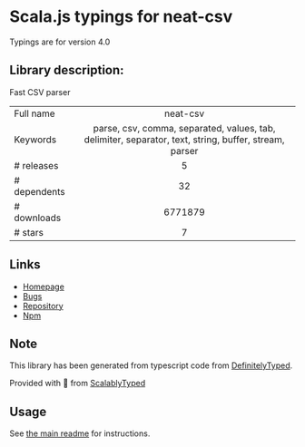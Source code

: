 
# Scala.js typings for neat-csv

Typings are for version 4.0

## Library description:
Fast CSV parser

|                    |                 |
| ------------------ | :-------------: |
| Full name          | neat-csv |
| Keywords           | parse, csv, comma, separated, values, tab, delimiter, separator, text, string, buffer, stream, parser |
| # releases         | 5 |
| # dependents       | 32 |
| # downloads        | 6771879 |
| # stars            | 7 |

## Links
- [Homepage](https://github.com/sindresorhus/neat-csv#readme)
- [Bugs](https://github.com/sindresorhus/neat-csv/issues)
- [Repository](https://github.com/sindresorhus/neat-csv)
- [Npm](https://www.npmjs.com/package/neat-csv)
    


## Note
This library has been generated from typescript code from [DefinitelyTyped](https://definitelytyped.org).

Provided with :purple_heart: from [ScalablyTyped](https://github.com/oyvindberg/ScalablyTyped)

## Usage
See [the main readme](../../readme.md) for instructions.


